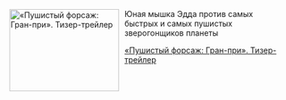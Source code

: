 <!--2025-05-18 11:00:39-->
<div class="yb">
  <div class="rss kino_kino"><a href="https://www.kino-teatr.ru/video/49692/" title="«Пушистый форсаж: Гран-при». Тизер-трейлер"><img src="https://www.kino-teatr.ru/video/2/9/49692/poster.jpg" width="196" height="147" align="left" hspace="5" style="margin: 0px 10px 0px 5px" alt="«Пушистый форсаж: Гран-при». Тизер-трейлер"/></a>Юная мышка Эдда против самых быстрых и самых пушистых зверогонщиков планеты <p class="titl"><a href="https://www.kino-teatr.ru/video/49692/">«Пушистый форсаж: Гран-при». Тизер-трейлер</a></p></div>
</div>
